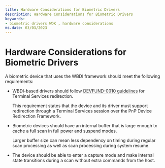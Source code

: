 ```yaml
---
title: Hardware Considerations for Biometric Drivers
description: Hardware Considerations for Biometric Drivers
keywords:
- biometric drivers WDK , hardware considerations
ms.date: 03/03/2023
---
```


# Hardware Considerations for Biometric Drivers


A biometric device that uses the WBDI framework should meet the following requirements:

-   WBDI-based drivers should follow [DEVFUND-0010 guidelines](/windows-hardware/test/hlk/) for Terminal Services redirection.

    This requirement states that the device and its driver must support redirection through a Terminal Services session over the PnP Device Redirection Framework.

-   Biometric devices should have an internal buffer that is large enough to cache a full scan in full power and suspend modes.

    Larger buffer size can mean less dependency on timing during regular scan processing as well as scan processing during system resume.

-   The device should be able to enter a capture mode and make internal state transitions during a scan without extra commands from the host.

 


